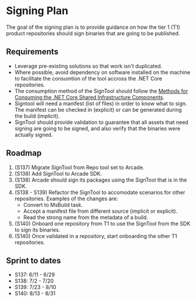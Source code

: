 # Signing Plan
The goal of the signing plan is to provide guidance on how the tier 1 (T1) product repositories should sign binaries that are going to be published.

## Requirements
- Leverage pre-existing solutions so that work isn't duplicated.
- Where possible, avoid dependency on software installed on the machine to facilitate the consumtion of the tool accross the .NET Core repositories.
- The consumption method of the SignTool should follow the [Methods for Consuming the .NET Core Shared Infrastructure Components](https://github.com/dotnet/arcade/blob/master/Documentation/Overview.md#methods-for-consuming-the-net-core-shared-infrastructure-components).
- Signtool will need a manifest (list of files) in order to know what to sign. The manifest can be checked in (explicit) or
can be generated during the build (implicit).
- SignTool should provide validation to guarantee that all assets that need signing are going to be signed, and also verify
that the binaries were actually signed.

## Roadmap
1. (S137) Migrate SignTool from Repo tool set to Arcade.
2. (S138) Add SignTool to Arcade SDK.
3. (S138) Arcade should sign its packages using the SignTool that is in the SDK.
4. (S138 - S139) Refactor the SignTool to accomodate scenarios for other repositories. Examples of the changes are:
    - Convert to MsBuild task.
    - Accept a manifest file from different source (implicit or explicit).
    - Read the strong name from the metadata of a build.
5. (S140) Onboard one repository from T1 to use the SignTool from the SDK to sign its binaries.
6. (S140) Once validated in a repository, start onboarding the other T1 repositories.

## Sprint to dates
- S137: 6/11 - 6/29 
- S138: 7/2 - 7/20 
- S139: 7/23 - 8/10 
- S140: 8/13 - 8/31 
